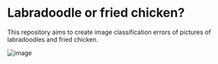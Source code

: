 # Labradoodle or fried chicken?

This repository aims to create image classification errors of pictures of labradoodles and fried chicken.

![image](https://user-images.githubusercontent.com/8934290/57471983-68a86400-725a-11e9-8717-7ae5892aa809.png)
